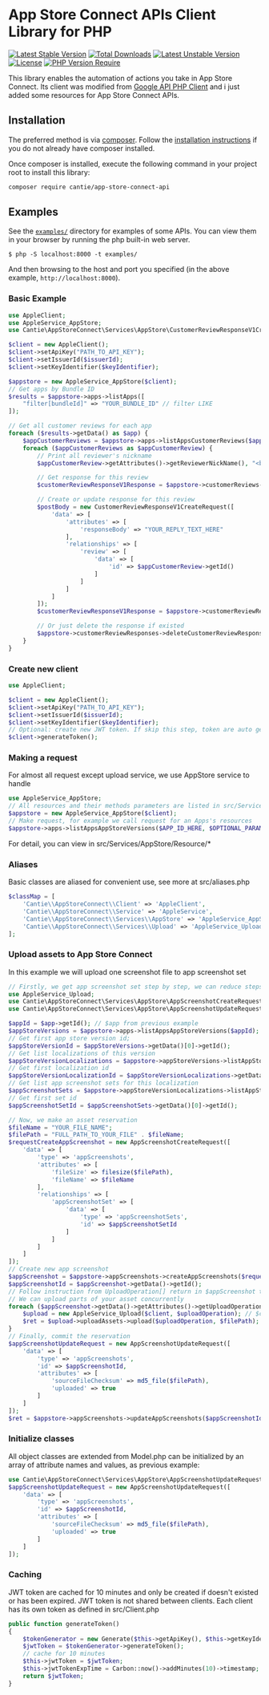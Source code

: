 # App Store Connect APIs Client Library for PHP
[![Latest Stable Version](http://poser.pugx.org/cantie/app-store-connect-api/v)](https://packagist.org/packages/cantie/app-store-connect-api) [![Total Downloads](http://poser.pugx.org/cantie/app-store-connect-api/downloads)](https://packagist.org/packages/cantie/app-store-connect-api) [![Latest Unstable Version](http://poser.pugx.org/cantie/app-store-connect-api/v/unstable)](https://packagist.org/packages/cantie/app-store-connect-api) [![License](http://poser.pugx.org/cantie/app-store-connect-api/license)](https://packagist.org/packages/cantie/app-store-connect-api) [![PHP Version Require](http://poser.pugx.org/cantie/app-store-connect-api/require/php)](https://packagist.org/packages/cantie/app-store-connect-api)

This library enables the automation of actions you take in App Store Connect. Its client was modified from [Google API PHP Client](https://github.com/googleapis/google-api-php-client) and i just added some resources for App Store Connect APIs.


## Installation ##

The preferred method is via [composer](https://getcomposer.org/). Follow the
[installation instructions](https://getcomposer.org/doc/00-intro.md) if you do not already have
composer installed.

Once composer is installed, execute the following command in your project root to install this library:

```sh
composer require cantie/app-store-connect-api
```
## Examples ##
See the [`examples/`](examples) directory for examples of some APIs. You can
view them in your browser by running the php built-in web server.

```
$ php -S localhost:8000 -t examples/
```

And then browsing to the host and port you specified
(in the above example, `http://localhost:8000`).

### Basic Example ###
```php
use AppleClient;
use AppleService_AppStore;
use Cantie\AppStoreConnect\Services\AppStore\CustomerReviewResponseV1CreateRequest;

$client = new AppleClient();
$client->setApiKey("PATH_TO_API_KEY");
$client->setIssuerId($issuerId);
$client->setKeyIdentifier($keyIdentifier);

$appstore = new AppleService_AppStore($client);
// Get apps by Bundle ID
$results = $appstore->apps->listApps([
    "filter[bundleId]" => "YOUR_BUNDLE_ID" // filter LIKE
]);

// Get all customer reviews for each app
foreach ($results->getData() as $app) {
    $appCustomerReviews = $appstore->apps->listAppsCustomerReviews($app->getId());
    foreach ($appCustomerReviews as $appCustomerReview) {
        // Print all reviewer's nickname
        $appCustomerReview->getAttributes()->getReviewerNickName(), "<br /> \n";

        // Get response for this review
        $customerReviewResponseV1Response = $appstore->customerReviews->getCustomerReviewsResponse($appCustomerReview->getId());

        // Create or update response for this review
        $postBody = new CustomerReviewResponseV1CreateRequest([
            'data' => [
                'attributes' => [
                    'responseBody' => "YOUR_REPLY_TEXT_HERE"
                ],
                'relationships' => [
                    'review' => [
                        'data' => [
                            'id' => $appCustomerReview->getId()
                        ]
                    ]
                ]
            ]
        ]);
        $customerReviewResponseV1Response = $appstore->customerReviewResponses->createCustomerReviewResponses($postBody);

        // Or just delete the response if existed
        $appstore->customerReviewResponses->deleteCustomerReviewResponses($customerReviewResponseV1Response->getData()->getId());
    }
}
```

### Create new client ###
```php
use AppleClient;

$client = new AppleClient();
$client->setApiKey("PATH_TO_API_KEY");
$client->setIssuerId($issuerId);
$client->setKeyIdentifier($keyIdentifier);
// Optional: create new JWT token. If skip this step, token are auto generated when first request are sent
$client->generateToken();
```

### Making a request ###
For almost all request except upload service, we use AppStore service to handle
```php
use AppleService_AppStore;
// All resources and their methods parameters are listed in src/Service/AppStore.php
$appstore = new AppleService_AppStore($client);
// Make request, for example we call request for an Apps's resources
$appstore->apps->listAppsAppStoreVersions($APP_ID_HERE, $OPTIONAL_PARAMS);
```
For detail, you can view in src/Services/AppStore/Resource/*

### Aliases ###
Basic classes are aliased for convenient use, see more at src/aliases.php

```php
$classMap = [
    'Cantie\\AppStoreConnect\\Client' => 'AppleClient',
    'Cantie\\AppStoreConnect\\Service' => 'AppleService',
    'Cantie\\AppStoreConnect\\Services\\AppStore' => 'AppleService_AppStore',
    'Cantie\\AppStoreConnect\\Services\\Upload' => 'AppleService_Upload'
];
```

### Upload assets to App Store Connect ###
In this example we will upload one screenshot file to app screenshot set
```php
// Firstly, we get app screenshot set step by step, we can reduce steps by include[] parameters in query
use AppleService_Upload;
use Cantie\AppStoreConnect\Services\AppStore\AppScreenshotCreateRequest;
use Cantie\AppStoreConnect\Services\AppStore\AppScreenshotUpdateRequest;

$appId = $app->getId(); // $app from previous example
$appStoreVersions = $appstore->apps->listAppsAppStoreVersions($appId);
// Get first app store version id;
$appStoreVersionId = $appStoreVersions->getData()[0]->getId();
// Get list localizations of this version
$appStoreVersionLocalizations = $appstore->appStoreVersions->listAppStoreVersionsAppStoreVersionLocalizations($appStoreVersionId);
// Get first localization id
$appStoreVersionLocalizationId = $appStoreVersionLocalizations->getData()[0]->getId();
// Get list app screenshot sets for this localization
$appScreenshotSets = $appstore->appStoreVersionLocalizations->listAppStoreVersionLocalizationsAppScreenshotSets($appStoreVersionLocalizationId);
// Get first set id
$appScreenshotSetId = $appScreenshotSets->getData()[0]->getId();

// Now, we make an asset reservation
$fileName = "YOUR_FILE_NAME";
$filePath = "FULL_PATH_TO_YOUR_FILE" . $fileName;
$requestCreateAppScreenshot = new AppScreenshotCreateRequest([
    'data' => [
        'type' => 'appScreenshots',
        'attributes' => [
            'fileSize' => filesize($filePath),
            'fileName' => $fileName
        ],
        'relationships' => [
            'appScreenshotSet' => [
                'data' => [
                    'type' => 'appScreenshotSets',
                    'id' => $appScreenshotSetId
                ]
            ]
        ]
    ]
]);
// Create new app screenshot
$appScreenshot = $appstore->appScreenshots->createAppScreenshots($requestCreateAppScreenshot);
$appScreenshotId = $appScreenshot->getData()->getId();
// Follow instruction from UploadOperation[] return in $appScreenshot to upload part or whole asset file
// We can upload parts of your asset concurrently
foreach ($appScreenshot->getData()->getAttributes()->getUploadOperations() as $uploadOperation) {
    $upload = new AppleService_Upload($client, $uploadOperation); // $client from above example
    $ret = $upload->uploadAssets->upload($uploadOperation, $filePath);
}
// Finally, commit the reservation
$appScreenshotUpdateRequest = new AppScreenshotUpdateRequest([
    'data' => [
        'type' => 'appScreenshots',
        'id' => $appScreenshotId,
        'attributes' => [
            'sourceFileChecksum' => md5_file($filePath),
            'uploaded' => true
        ]
    ]
]);
$ret = $appstore->appScreenshots->updateAppScreenshots($appScreenshotId, $appScreenshotUpdateRequest); 
```

### Initialize classes ###
All object classes are extended from Model.php can be initialized by an array of attribute names and values, as previous example:
```php
use Cantie\AppStoreConnect\Services\AppStore\AppScreenshotUpdateRequest;
$appScreenshotUpdateRequest = new AppScreenshotUpdateRequest([
    'data' => [
        'type' => 'appScreenshots',
        'id' => $appScreenshotId,
        'attributes' => [
            'sourceFileChecksum' => md5_file($filePath),
            'uploaded' => true
        ]
    ]
]);
```

### Caching ###
JWT token are cached for 10 minutes and only be created if doesn't existed or has been expired. JWT token is not shared between clients. Each client has its own token as defined in src/Client.php
```php
public function generateToken()
{
    $tokenGenerator = new Generate($this->getApiKey(), $this->getKeyIdentifier(), $this->getIssuerId());
    $jwtToken = $tokenGenerator->generateToken();
    // cache for 10 minutes
    $this->jwtToken = $jwtToken;
    $this->jwtTokenExpTime = Carbon::now()->addMinutes(10)->timestamp;
    return $jwtToken;
}
```
